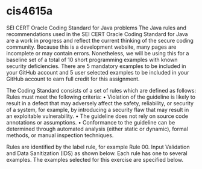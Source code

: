 # cis4615a


SEI CERT Oracle Coding Standard for Java problems
The Java rules and recommendations used in the SEI CERT Oracle Coding Standard for
Java are a work in progress and reflect the current thinking of the secure coding community.
Because this is a development website, many pages are incomplete or may contain errors.
Nonetheless, we will be using this for a baseline set of a total of 10 short programming
examples with known security deficiencies. There are 5 mandatory examples to be included
in your GitHub account and 5 user selected examples to be included in your GitHub account
to earn full credit for this assignment.

The Coding Standard consists of a set of rules which are defined as follows: Rules must
meet the following criteria:
• Violation of the guideline is likely to result in a defect that may adversely affect the
safety, reliability, or security of a system, for example, by introducing a security flaw
that may result in an exploitable vulnerability.
• The guideline does not rely on source code annotations or assumptions.
• Conformance to the guideline can be determined through automated analysis (either
static or dynamic), formal methods, or manual inspection techniques.

Rules are identified by the label rule, for example Rule 00. Input Validation and Data
Sanitization (IDS) as shown below.
Each rule has one to several examples. The examples selected for this exercise are specified
below.
